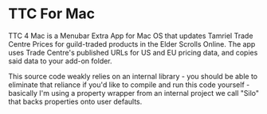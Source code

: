# TTC For Mac

TTC 4 Mac is a Menubar Extra App for Mac OS that updates Tamriel Trade Centre Prices for 
guild-traded products in the Elder Scrolls Online. The app uses Trade Centre's published URLs
for US and EU pricing data, and copies said data to your add-on folder.

This source code weakly relies on an internal library - you should be able to eliminate that 
reliance if you'd like to compile and run this code yourself - basically I'm using a property
wrapper from an internal project we call "Silo" that backs properties onto user defaults.

